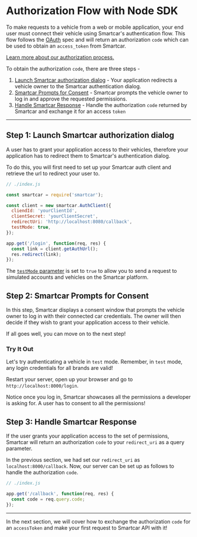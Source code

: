 # Authorization Flow with Node SDK

To make requests to a vehicle from a web or mobile application, your end user must connect their vehicle using Smartcar's authentication flow. This flow follows the [OAuth](https://oauth.net/2/) spec and will return an authorization `code` which can be used to obtain an `access_token` from Smartcar.

[Learn more about our authorization process.]()

To obtain the authorization `code`, there are three steps -
1. [Launch Smartcar authorization dialog]() - Your application redirects a vehicle owner to the Smartcar authentication dialog.
2. [Smartcar Prompts for Consent]() - Smartcar prompts the vehicle owner to log in and approve the requested permissions.
3. [Handle Smartcar Response]() - Handle the authorization `code` returned by Smartcar and exchange it for an access `token`

***

## Step 1: Launch Smartcar authorization dialog
A user has to grant your application access to their vehicles, therefore your application has to redirect them to Smartcar's authentication dialog.

To do this, you will first need to set up your Smartcar auth client and retrieve the url to redirect your user to.

```javascript
// ./index.js

const smartcar = require('smartcar');

const client = new smartcar.AuthClient({
  cliendId: 'yourClientId',
  clientSecret: 'yourClientSecret',
  redirectUri: 'http://localhost:8080/callback',
  testMode: true,
});

app.get('/login', function(req, res) {
  const link = client.getAuthUrl();
  res.redirect(link);
});
```

The [`testMode` parameter](https://www.smartcar.com) is set to `true` to allow you to send a request to simulated accounts and vehicles on the Smartcar platform.

## Step 2: Smartcar Prompts for Consent

In this step, Smartcar displays a consent window that prompts the vehicle owner to log in with their connected car credentials. The owner will then decide if they wish to grant your application access to their vehicle.

If all goes well, you can move on to the next step!

### Try It Out
Let's try authenticating a vehicle in `test` mode. Remember, in `test` mode, any login credentials for all brands are valid!

Restart your server, open up your browser and go to `http://localhost:8000/login`.

Notice once you log in, Smartcar showcases all the permissions a developer is asking for. A user has to consent to all the permissions!

## Step 3: Handle Smartcar Response
If the user grants your application access to the set of permissions, Smartcar will return an authorization `code` to your `redirect_uri` as a query parameter.

In the previous section, we had set our `redirect_uri` as `localhost:8000/callback`. Now, our server can be set up as follows to handle the authorization `code`.
```javascript
// ./index.js

app.get('/callback', function(req, res) {
  const code = req.query.code;
});
```

***

In the next section, we will cover how to exchange the authorization `code` for an `accessToken` and make your first request to Smartcar API with it!
